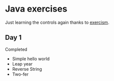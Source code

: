 # Java exercises
Just learning the controls again thanks to [exercism](https://exercism.io).

## Day 1
Completed 
- Simple hello world
- Leap year
- Reverse String
- Two-fer